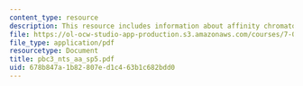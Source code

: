 ```yaml
---
content_type: resource
description: This resource includes information about affinity chromatography.
file: https://ol-ocw-studio-app-production.s3.amazonaws.com/courses/7-02-experimental-biology-communication-spring-2005/678b847a1b82807ed1c463b1c682bdd0_pbc3_nts_aa_sp5.pdf
file_type: application/pdf
resourcetype: Document
title: pbc3_nts_aa_sp5.pdf
uid: 678b847a-1b82-807e-d1c4-63b1c682bdd0
---
```

